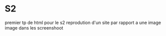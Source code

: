 # S2 
premier tp de html pour le s2 
reprodution d'un site par rapport a une image image dans les screenshoot
